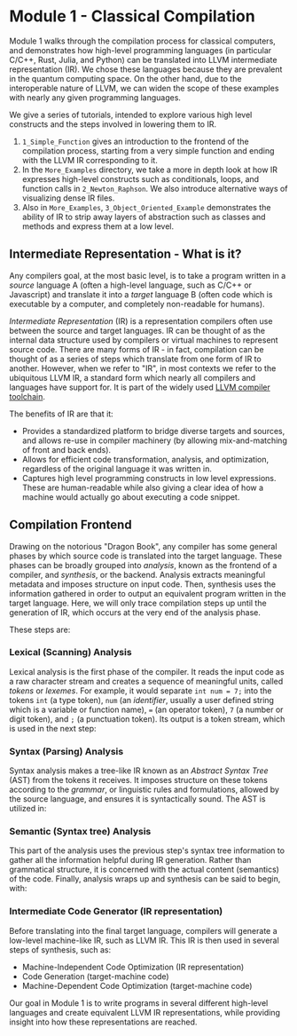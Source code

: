 # Module 1 - Classical Compilation

Module 1 walks through the compilation process for classical computers, and demonstrates how high-level programming languages (in particular C/C++, Rust, Julia, and Python) can be translated into LLVM intermediate representation (IR). We chose these languages because they are prevalent in the quantum computing space. On the other hand, due to the interoperable nature of LLVM, we can widen the scope of these examples with nearly any given programming languages.

We give a series of tutorials, intended to explore various high level constructs and the steps involved in lowering them to IR.

1. `1_Simple_Function` gives an introduction to the frontend of the compilation process, starting from a very simple function and ending with the LLVM IR corresponding to it.
2. In the `More_Examples` directory, we take a more in depth look at how IR expresses high-level constructs such as conditionals, loops, and function calls in `2_Newton_Raphson`. We also introduce alternative ways of visualizing dense IR files.
3. Also in `More_Examples`, `3_Object_Oriented_Example` demonstrates the ability of IR to strip away layers of abstraction such as classes and methods and express them at a low level.

## Intermediate Representation - What is it?

Any compilers goal, at the most basic level, is to take a program written in a _source_ language A (often a high-level language, such as C/C++ or Javascript) and translate it into a _target_ language B (often code which is executable by a computer, and completely non-readable for humans).

_Intermediate Representation_ (IR) is a representation compilers often use between the source and target languages. IR can be thought of as the internal data structure used by compilers or virtual machines to represent source code. There are many forms of IR - in fact, compilation can be thought of as a series of steps which translate from one form of IR to another. However, when we refer to "IR", in most contexts we refer to the ubiquitous LLVM IR, a standard form which nearly all compilers and languages have support for. It is part of the widely used [LLVM compiler toolchain](https://llvm.org/). 

The benefits of IR are that it:
- Provides a standardized platform to bridge diverse targets and sources, and allows re-use in compiler machinery (by allowing mix-and-matching of front and back ends).
- Allows for efficient code transformation, analysis, and optimization, regardless of the original language it was written in.
- Captures high level programming constructs in low level expressions. These are human-readable while also giving a clear idea of how a machine would actually go about executing a code snippet.

## Compilation Frontend

Drawing on the notorious "Dragon Book", any compiler has some general phases by which source code is translated into the target language. These phases can be broadly grouped into _analysis_, known as the frontend of a compiler, and _synthesis_, or the backend. Analysis extracts meaningful metadata and imposes structure on input code. Then, synthesis uses the information gathered in order to output an equivalent program written in the target language. Here, we will only trace compilation steps up until the generation of IR, which occurs at the very end of the analysis phase.

These steps are:

### Lexical (Scanning) Analysis

Lexical analysis is the first phase of the compiler. It reads the input code as a raw character stream and creates a sequence of meaningful units, called _tokens_ or _lexemes_. For example, it would separate `int num = 7;` into the tokens `int` (a type token), `num` (an _identifier_, usually a user defined string which is a variable or function name), `=` (an operator token), `7` (a number or digit token), and `;` (a punctuation token).
Its output is a token stream, which is used in the next step:

### Syntax (Parsing) Analysis

Syntax analysis makes a tree-like IR known as an _Abstract Syntax Tree_ (AST) from the tokens it receives. It imposes structure on these tokens according to the _grammar_, or linguistic rules and formulations, allowed by the source language, and ensures it is syntactically sound. The AST is utilized in:

### Semantic (Syntax tree) Analysis

This part of the analysis uses the previous step's syntax tree information to gather all the information helpful during IR generation. Rather than grammatical structure, it is concerned with the actual content (semantics) of the code. Finally, analysis wraps up and synthesis can be said to begin, with:

### Intermediate Code Generator (IR representation)

Before translating into the final target language, compilers will generate a low-level machine-like IR, such as LLVM IR. This IR is then used in several steps of synthesis, such as:

+ Machine-Independent Code Optimization (IR representation)
+ Code Generation (target-machine code)
+ Machine-Dependent Code Optimization (target-machine code)

Our goal in Module 1 is to write programs in several different high-level languages and create equivalent LLVM IR representations, while providing insight into how these representations are reached.

